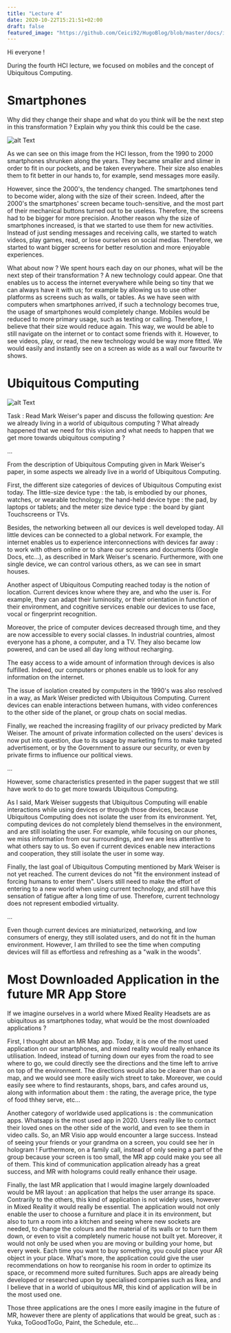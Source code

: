 ```yaml
---
title: "Lecture 4"
date: 2020-10-22T15:21:51+02:00
draft: false
featured_image: "https://github.com/Ceici92/HugoBlog/blob/master/docs/images/Lecture4/UbiquitousComputing.JPG?raw=true"
---
```


Hi everyone !


During the fourth HCI lecture, we focused on mobiles and the concept of Ubiquitous Computing.

# Smartphones

Why did they change their shape and what do you think will be the next step in this transformation ? Explain why you think this could be the case.

![alt Text](https://github.com/Ceici92/HugoBlog3/blob/master/docs/images/Lecture4/EvolutionMobileDiapo.JPG?raw=true "Evolution smartphones")

As we can see on this image from the HCI lesson, from the 1990 to 2000 smartphones shrunken along the years. 
They became smaller and slimer in order to fit in our pockets, and be taken everywhere. 
Their size also enables them to fit better in our hands to, for example, send messages more easily.


However, since the 2000's, the tendency changed. The smartphones tend to become wider, along with the size of their screen.
Indeed, after the 2000's the smartphones' screen became touch-sensitive, and the most part of their mechanical buttons turned out to be useless. 
Therefore, the screens had to be bigger for more precision.
Another reason why the size of smartphones increased, is that we started to use them for new activities.
Instead of just sending messages and receiving calls, we started to watch videos, play games, read, or lose ourselves on social medias. 
Therefore, we started to want bigger screens for better resolution and more enjoyable experiences.

What about now ? We spent hours each day on our phones, what will be the next step of their transformation ?
A new technology could appear. One that enables us to access the internet everywhere while being so tiny that we can always have it with us; for example by allowing us to use other platforms as screens such as walls, or tables.
As we have seen with computers when smartphones arrived, if such a technology becomes true, the usage of smartphones would completely change.
Mobiles would be reduced to more primary usage, such as texting or calling.
Therefore, I believe that their size would reduce again. This way, we would be able to still navigate on the internet or to contact some friends with it. 
However, to see videos, play, or read, the new technology would be way more fitted.
We would easily and instantly see on a screen as wide as a wall our favourite tv shows.



# Ubiquitous Computing

![alt Text](https://github.com/Ceici92/HugoBlog3/blob/master/docs/images/Lecture4/UbiquitousComputing.JPG?raw=true "")

Task : Read Mark Weiser's paper and discuss the following question: Are we already living in a world of
ubiquitous computing ? What already happened that we need for this vision and what needs to
happen that we get more towards ubiquitous computing ?

...

From the description of Ubiquitous Computing given in Mark Weiser's paper, in some aspects we already live in a world of Ubiquitous Computing.


First, the different size categories of devices of Ubiquitous Computing exist today.
The little-size device type : the tab, is embodied by our phones, watches, or wearable technology; the hand-held device type : the pad, by laptops or tablets; and the meter size device type : the board by giant Touchscreens or TVs.


Besides, the networking between all our devices is well developed today. 
All little devices can be connected to a global network. 
For example, the internet enables us to experience interconnections with devices far away : to work with others online or to share our screens and documents (Google Docs, etc...), as described in Mark Weiser's scenario. 
Furthermore, with one single device, we can control various others, as we can see in smart houses.


Another aspect of Ubiquitous Computing reached today is the notion of location. 
Current devices know where they are, and who the user is.
For example, they can adapt their luminosity, or their orientation in function of their environment, and cognitive services enable our devices to use face, vocal or fingerprint recognition.


Moreover, the price of computer devices decreased through time, and they are now accessible to every social classes. 
In industrial countries, almost everyone has a phone, a computer, and a TV. 
They also became low powered, and can be used all day long without recharging.


The easy access to a wide amount of information through devices is also fulfilled. 
Indeed, our computers or phones enable us to look for any information on the internet.


The issue of isolation created by computers in the 1990's was also resolved in a way, as Mark Weiser predicted with Ubiquitous Computing. 
Current devices can enable interactions between humans, with video conferences to the other side of the planet, or group chats on social medias.


Finally, we reached the increasing fragility of our privacy predicted by Mark Weiser.
The amount of private information collected on the users' devices is now put into question, due to its usage by marketing firms to make targeted advertisement, 
or by the Government to assure our security, or even by private firms to influence our political views.

...


However, some characteristics presented in the paper suggest that we still have work to do to get more towards Ubiquitous Computing.


As I said, Mark Weiser suggests that Ubiquitous Computing will enable interactions while using devices or through those devices, because Ubiquitous Computing does not isolate the user from its environment.
Yet, computing devices do not completely blend themselves in the environment, and are still isolating the user.
For example, while focusing on our phones, we miss information from our surroundings, and we are less attentive to what others say to us.
So even if current devices enable new interactions and cooperation, they still isolate the user in some way.


Finally, the last goal of Ubiquitous Computing mentioned by Mark Weiser is not yet reached.
The current devices do not "fit the environment instead of forcing humans to enter them".
Users still need to make the effort of entering to a new world when using current technology, and still have this sensation of fatigue after a long time of use.
Therefore, current technology does not represent embodied virtuality.

...

Even though current devices are miniaturized, networking, and low consumers of energy, they still isolated users, and do not fit in the human environment. 
However, I am thrilled to see the time when computing devices will fill as effortless and refreshing as a "walk in the woods".


# Most Downloaded Application in the future MR App Store

If we imagine ourselves in a world where Mixed Reality Headsets are as ubiquitous as smartphones today, what would be the most downloaded applications ?

First, I thought about an MR Map app. 
Today, it is one of the most used application on our smartphones, and mixed reality would really enhance its utilisation.
Indeed, instead of turning down our eyes from the road to see where to go, we could directly see the directions and the time left to arrive on top of the environment.
The directions would also be clearer than on a map, and we would see more easily wich street to take.
Moreover, we could easily see where to find restaurants, shops, bars, and cafes around us, along with information about them : the rating, the average price, the type of food thhey serve, etc...

Another category of worldwide used applications is : the communication apps. 
Whatsapp is the most used app in 2020.
Users really like to contact their loved ones on the other side of the world, and even to see them in video calls.
So, an MR Visio app would encounter a large success. 
Instead of seeing your friends or your grandma on a screen, you could see her in hologram !
Furthermore, on a family call, instead of only seeing a part of the group because your screen is too small, the MR app could make you see all of them.
This kind of communication application already has a great success, and MR with holograms could really enhance their usage.

Finally, the last MR application that I would imagine largely downloaded would be MR layout : an application that helps the user arrange its space. 
Contrarily to the others, this kind of application is not widely uses, however in Mixed Reality it would really be essential.
The application would not only enable the user to choose a furniture and place it in its environment, but also to turn a room into a kitchen and seeing where new sockets are needed, to change the colours and the material of its walls or to turn them down, or even to visit a completely numeric house not built yet. 
Moreover, it would not only be used when you are moving or building your home, but every week.
Each time you want to buy something, you could place your AR object in your place.
What's more, the application could give the user recommendations on how to reorganise his room in order to optimize its space, or recommend more suited furnitures.
Such apps are already being developed or researched upon by specialised companies such as Ikea, and I believe that in a world of ubiquitous MR, this kind of application will be in the most used one.

Those three applications are the ones I more easily imagine in the future of MR, however there are plenty of applications that would be great, such as : Yuka, ToGoodToGo, Paint, the Schedule, etc...